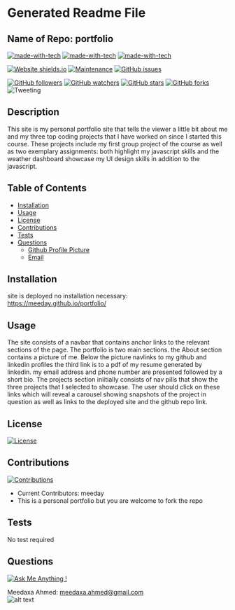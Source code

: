 
  # **Generated Readme File**

  ## Name of Repo: portfolio
  [![made-with-tech](https://img.shields.io/badge/Made%20with-HTML-1f425f.svg)](https://shields.io/)
 [![made-with-tech](https://img.shields.io/badge/Made%20with-JavaScript-1f425f.svg)](https://shields.io/)
 [![made-with-tech](https://img.shields.io/badge/Made%20with-CSS-1f425f.svg)](https://shields.io/)
 
  [![Website shields.io](https://img.shields.io/website-up-down-green-red/http/shields.io.svg)](http://shields.io/) [![Maintenance](https://img.shields.io/badge/Maintained%3F-yes-green.svg)](https://shields.io/)
  [![GitHub issues](https://img.shields.io/github/issues/meeday/portfolio.svg)](https://GitHub.com/meeday/portfolio/issues/)

  [![GitHub followers](https://img.shields.io/github/followers/meeday.svg?style=social&label=Follow&maxAge=2592000)](https://github.com/meeday?tab=followers)
  [![GitHub watchers](https://img.shields.io/github/watchers/meeday/portfolio.svg?style=social&label=Watch&maxAge=2592000)](https://GitHub.com/meeday/portfolio/watchers/)
  [![GitHub stars](https://img.shields.io/github/stars/meeday/portfolio.svg?style=social&label=Star&maxAge=2592000)](https://GitHub.com/meeday/portfolio/stargazers/)
  [![GitHub forks](https://img.shields.io/github/forks/meeday/portfolio.svg?style=social&label=Fork&maxAge=2592000)](https://GitHub.com/meeday/portfolio/network/)
  ![Tweeting](https://img.shields.io/twitter/url/http/shields.io.svg?style=social)

  ## __Description__
  This site is my personal portfolio site that tells the viewer a little bit about me and my three top coding projects that I have worked on since I started this course. These projects include my first group project of the course as well as two exemplary assignments: both highlight my javascript skills and the weather dashboard showcase my UI design skills in addition to the javascript.
  
  ## __Table of Contents__
  * [Installation](#installation)
  * [Usage](#usage)
  * [License](#license)
  * [Contributions](#contributions)
  * [Tests](#tests)
  * [Questions](#questions)
    *   [Github Profile Picture](#githubprofile)
    *   [Email](#email)

  ## __Installation__
  site is deployed no installation necessary: https://meeday.github.io/portfolio/
  
  ## __Usage__
  The site consists of a navbar that contains anchor links to the relevant sections of the page. The portfolio is two main sections. the About section contains a picture of me. Below the picture navlinks to my github and linkedin profiles the third link is to a pdf of my resume generated by linkedin. my email address and phone number are presented followed by a short bio. The projects section iniitially consists of nav pills that show the three projects that I selected to showcase. The user should click on these links which will reveal a carousel showing snapshots of the project in question as well as links to the deployed site and the github repo link.
  
  ## __License__
  [![License](https://img.shields.io/badge/License-None-Red.svg)](http://shields.io/) 
  
  ## __Contributions__
  [![Contributions](https://img.shields.io/badge/contributions-Not%20Allowed-red.svg)](https://shields.io/)
  - Current Contributors: meeday
  - This is a personal portfolio but you are welcome to fork the repo
  
  ## __Tests__
  No test required

  ## __Questions__

  [![Ask Me Anything !](https://img.shields.io/badge/Ask%20me-anything-1abc9c.svg)](https://GitHub.com"/meeday)

 Meedaxa Ahmed:    meedaxa.ahmed@gmail.com  
 ![alt text](https://avatars3.githubusercontent.com/u/59993824?v=4 "Profile pic")     
  